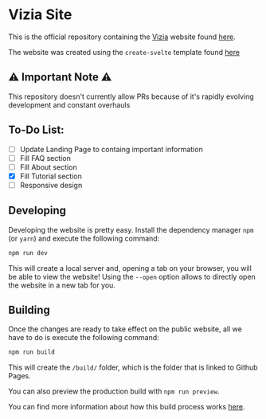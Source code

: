 # Vizia Site

This is the official repository containing the [Vizia](https://github.com/vizia/vizia) website found [here](TODO).

The website was created using the `create-svelte` template found [here](https://github.com/sveltejs/kit/tree/master/packages/create-svelte)

## ⚠️ Important Note ⚠️

This repository doesn't currently allow PRs because of it's rapidly evolving development and constant overhauls

## To-Do List:

- [ ] Update Landing Page to containg important information
- [ ] Fill FAQ section
- [ ] Fill About section
- [x] Fill Tutorial section
- [ ] Responsive design

## Developing

Developing the website is pretty easy. Install the dependency manager `npm` (or `yarn`) and execute the following command:

```bash
npm run dev
```

This will create a local server and, opening a tab on your browser, you will be able to view the website! Using the `--open` option allows to directly open the website in a new tab for you.

## Building

Once the changes are ready to take effect on the public website, all we have to do is execute the following command:

```bash
npm run build
```

This will create the `/build/` folder, which is the folder that is linked to Github Pages.

You can also preview the production build with `npm run preview`.

You can find more information about how this build process works [here](https://kit.svelte.dev/docs/adapters).
